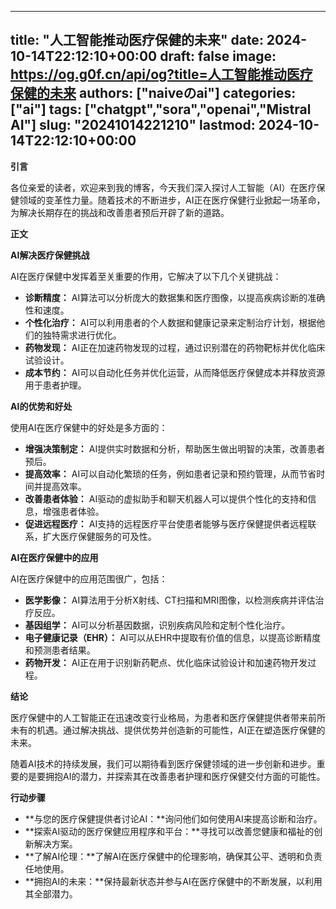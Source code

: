 
---
title: "人工智能推动医疗保健的未来"
date: 2024-10-14T22:12:10+00:00
draft: false
image: https://og.g0f.cn/api/og?title=人工智能推动医疗保健的未来
authors: ["naiveのai"]
categories: ["ai"]
tags: ["chatgpt","sora","openai","Mistral AI"]
slug: "20241014221210"
lastmod: 2024-10-14T22:12:10+00:00
---
**引言**

各位亲爱的读者，欢迎来到我的博客，今天我们深入探讨人工智能（AI）在医疗保健领域的变革性力量。随着技术的不断进步，AI正在医疗保健行业掀起一场革命，为解决长期存在的挑战和改善患者预后开辟了新的道路。

**正文**

**AI解决医疗保健挑战**

AI在医疗保健中发挥着至关重要的作用，它解决了以下几个关键挑战：

- **诊断精度：** AI算法可以分析庞大的数据集和医疗图像，以提高疾病诊断的准确性和速度。
- **个性化治疗：** AI可以利用患者的个人数据和健康记录来定制治疗计划，根据他们的独特需求进行优化。
- **药物发现：** AI正在加速药物发现的过程，通过识别潜在的药物靶标并优化临床试验设计。
- **成本节约：** AI可以自动化任务并优化运营，从而降低医疗保健成本并释放资源用于患者护理。

**AI的优势和好处**

使用AI在医疗保健中的好处是多方面的：

- **增强决策制定：** AI提供实时数据和分析，帮助医生做出明智的决策，改善患者预后。
- **提高效率：** AI可以自动化繁琐的任务，例如患者记录和预约管理，从而节省时间并提高效率。
- **改善患者体验：** AI驱动的虚拟助手和聊天机器人可以提供个性化的支持和信息，增强患者体验。
- **促进远程医疗：** AI支持的远程医疗平台使患者能够与医疗保健提供者远程联系，扩大医疗保健服务的可及性。

**AI在医疗保健中的应用**

AI在医疗保健中的应用范围很广，包括：

- **医学影像：** AI算法用于分析X射线、CT扫描和MRI图像，以检测疾病并评估治疗反应。
- **基因组学：** AI可以分析基因数据，识别疾病风险和定制个性化治疗。
- **电子健康记录（EHR）：** AI可以从EHR中提取有价值的信息，以提高诊断精度和预测患者结果。
- **药物开发：** AI正在用于识别新药靶点、优化临床试验设计和加速药物开发过程。

**结论**

医疗保健中的人工智能正在迅速改变行业格局，为患者和医疗保健提供者带来前所未有的机遇。通过解决挑战、提供优势并创造新的可能性，AI正在塑造医疗保健的未来。

随着AI技术的持续发展，我们可以期待看到医疗保健领域的进一步创新和进步。重要的是要拥抱AI的潜力，并探索其在改善患者护理和医疗保健交付方面的可能性。

**行动步骤**

* **与您的医疗保健提供者讨论AI：**询问他们如何使用AI来提高诊断和治疗。
* **探索AI驱动的医疗保健应用程序和平台：**寻找可以改善您健康和福祉的创新解决方案。
* **了解AI伦理：**了解AI在医疗保健中的伦理影响，确保其公平、透明和负责任地使用。
* **拥抱AI的未来：**保持最新状态并参与AI在医疗保健中的不断发展，以利用其全部潜力。